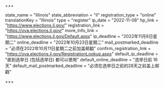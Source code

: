 +++

state_name = "Illinois"
state_abbreviation = "il"
registration_type = "online"
translationKey = "Illinois"
type = "register"
ip_date = "2022-11-08"
hp_link = "https://www.elections.il.gov/"
registration_link = "https://ova.elections.il.gov/"
more_info_link = "https://www.elections.il.gov/Default.aspx"
ip_deadline = "2022年11月8日星期二"
online_deadline = "2022年10月23日星期二"
mail_postmarked_deadline = "必须在2022年10月11日星期二之前加盖邮戳"
confirm_registration_link = "https://ova.elections.il.gov/RegistrationLookup.aspx"
default_ip_deadline = "直到选举日 (包括选举日) 都可以使用"
default_online_deadline = "选举日前 16 天"
default_mail_postmarked_deadline = "必须在选举日之前的28天之前盖上邮戳"

+++